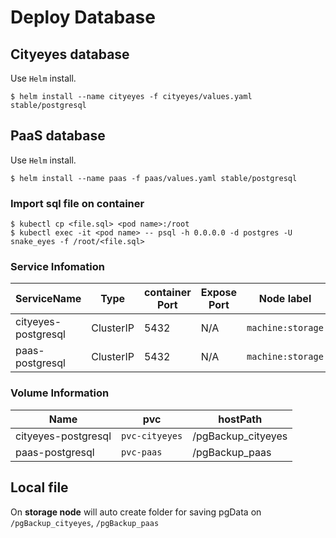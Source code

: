# Deploy Database

## Cityeyes database
Use `Helm` install.
```shell
$ helm install --name cityeyes -f cityeyes/values.yaml stable/postgresql
```
 
## PaaS database
Use `Helm` install.
```shell
$ helm install --name paas -f paas/values.yaml stable/postgresql
```

### Import sql file on container
```shell
$ kubectl cp <file.sql> <pod name>:/root
$ kubectl exec -it <pod name> -- psql -h 0.0.0.0 -d postgres -U snake_eyes -f /root/<file.sql>
```

### Service Infomation

|ServiceName|Type|container Port|Expose Port|Node label|
|-|-|-|-|-|
|cityeyes-postgresql|ClusterIP|5432|N/A|`machine:storage`|
|paas-postgresql|ClusterIP|5432|N/A|`machine:storage`|

### Volume Information

|Name|pvc|hostPath|
|-|-|-|
|cityeyes-postgresql|`pvc-cityeyes`|/pgBackup_cityeyes|
|paas-postgresql|`pvc-paas`|/pgBackup_paas|

## Local file
On **storage node** will auto create folder for saving pgData on `/pgBackup_cityeyes`, `/pgBackup_paas`
